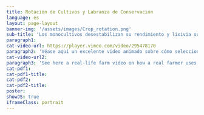 ```yaml
---
title: Rotación de Cultivos y Labranza de Conservación
language: es
layout: page-layout
banner-img: '/assets/images/Crop_rotation.png'
sub-title: 'Los monocultivos desestabilizan su rendimiento y lixivia su suelo. Aprende sobre la elección correcta de la rotación de cultivos y cómo cultivar el suelo usando prácticas de labranza de conservación.'
paragraph1: 
cat-video-url: https://player.vimeo.com/video/295478170
paragraph2: 'Véase aquí un excelente video animado sobre cómo seleccionar un método adecuado de rotación de cultivos y labranza y cuáles son los beneficios.'
cat-video-url2: 
paragraph3: 'See here a real-life farm video on how a real farmer uses cover crops and mulch management to improve the soil fertility and protection of his farmland.'
cat-pdf1: 
cat-pdf1-title: 
cat-pdf2: 
cat-pdf2-title: 
poster: 
showJS: true
iframeClass: portrait
---
```

